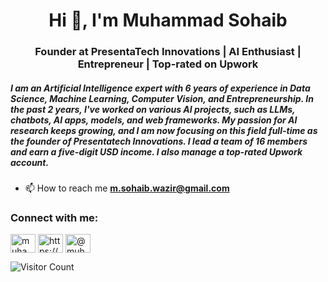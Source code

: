 <h1 align="center">Hi 👋, I'm Muhammad Sohaib</h1>
<h3 align="center">Founder at PresentaTech Innovations | AI Enthusiast | Entrepreneur | Top-rated on Upwork</h3>

<h5> I am an Artificial Intelligence expert with 6 years of experience in Data Science, Machine Learning, Computer Vision, and Entrepreneurship. 
In the past 2 years, I've worked on various AI projects, such as LLMs, chatbots, AI apps, models, and web frameworks. My passion for AI research keeps growing, and I am now focusing on this field full-time as the founder of Presentatech Innovations. I lead a team of 16 members and earn a five-digit USD income. I also manage a top-rated Upwork account. </h5>




- 📫 How to reach me **m.sohaib.wazir@gmail.com**

<h3 align="left">Connect with me:</h3>
<p align="left">
<a href="https://twitter.com/muhamma78455862" target="blank"><img align="center" src="https://raw.githubusercontent.com/rahuldkjain/github-profile-readme-generator/master/src/images/icons/Social/twitter.svg" alt="muhamma78455862" height="30" width="40" /></a>
<a href="https://linkedin.com/in/https://www.linkedin.com/in/thesohaib/" target="blank"><img align="center" src="https://raw.githubusercontent.com/rahuldkjain/github-profile-readme-generator/master/src/images/icons/Social/linked-in-alt.svg" alt="https://www.linkedin.com/in/thesohaib/" height="30" width="40" /></a>
<a href="https://medium.com/@muhammadsohaib3434" target="blank"><img align="center" src="https://raw.githubusercontent.com/rahuldkjain/github-profile-readme-generator/master/src/images/icons/Social/medium.svg" alt="@muhammadsohaib3434" height="30" width="40" /></a>
</p>

![Visitor Count](https://shields.io/badge/dynamic/json?url=https://api.countapi.xyz/hit/muhammadsohaib60/repository&label=Visitors&query=value&color=blue)
